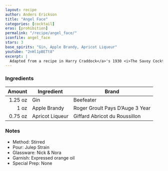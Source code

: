 ```yaml
---
layout: recipe
author: Anders Erickson
title: "Angel Face"
categories: [cocktail]
eras: [prohibition]
permalink: "/recipe/angel_face/"
iconfile: angel_face
stars: 3
base_spirits: "Gin, Apple Brandy, Apricot Liqueur"
youtube: "2nHl1pBETt8"
excerpt: |
  Adapted from a recipe in Harry Craddock</a>'s 1930 <i>The Savoy Cocktail Book</i> which stipulates "Shake well and strain into cocktail glass," rather than to stir as modern convention dictates.
---
```


### Ingredients

|  Amount | Ingredient      | Brand                           |
| ------: | --------------- | ------------------------------- |
| 1.25 oz | Gin             | Beefeater                       |
|    1 oz | Apple Brandy    | Roger Groult Pays D’Auge 3 Year |
| 0.75 oz | Apricot Liqueur | Giffard Abricot du Roussillon   |

### Notes

- Method: Stirred
- Pour: Julep Strain
- Glassware: Nick & Nora
- Garnish: Expressed orange oil
- Special Prep: None
